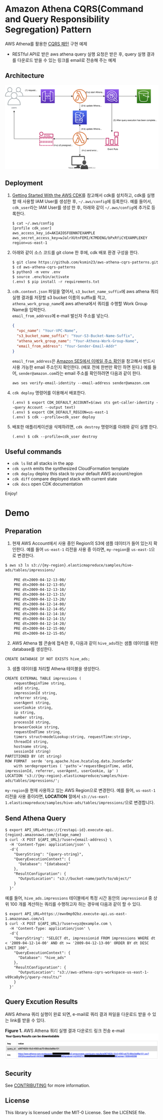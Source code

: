 
# Amazon Athena CQRS(Command and Query Responsibility Segregation) Pattern
AWS Athena를 활용한 [CQRS 패턴](https://microservices.io/patterns/data/cqrs.html) 구현 예제
- RESTful API로 받은 aws athena query 실행 요청은 받은 후, query 실행 결과를 다운로드 받을 수 있는 링크를 email로 전송해 주는 예제

## Architecture
![athena_cqrs_pattern_arch](./assets/athena_cqrs_pattern_arch.svg)

## Deployment
1. [Getting Started With the AWS CDK](https://docs.aws.amazon.com/cdk/latest/guide/getting_started.html)를 참고해서 cdk를 설치하고,
cdk를 실행할 때 사용할 IAM User를 생성한 후, `~/.aws/config`에 등록한다.
예를 들어서, `cdk_user`라는 IAM User를 생성 한 후, 아래와 같이 `~/.aws/config`에 추가로 등록한다.

    ```shell script
    $ cat ~/.aws/config
    [profile cdk_user]
    aws_access_key_id=AKIAIOSFODNN7EXAMPLE
    aws_secret_access_key=wJalrXUtnFEMI/K7MDENG/bPxRfiCYEXAMPLEKEY
    region=us-east-1
    ```

2. 아래와 같이 소스 코드를 git clone 한 후에, cdk 배포 환경 구성을 한다.

    ```shell script
    $ git clone https://github.com/ksmin23/aws-athena-cqrs-patterns.git
    $ cd aws-athena-cqrs-patterns
    $ python3 -m venv .env
    $ source .env/bin/activate
    (.env) $ pip install -r requirements.txt
    ```

3. `cdk.context.json` 파일을 열어서, `s3_bucket_name_suffix`에 aws athena 쿼리 실행 결과를 저장할 s3 bucket 이름의 suffix를 적고,<br/>
`athena_work_group_name`에 aws athena에서 쿼리를 수행할 Work Group Name을 입력한다.<br/>
`email_from_address`에 e-mail 발신자 주소를 넣는다.<br/>

    ```json
    {
      "vpc_name": "Your-VPC-Name",
      "s3_bucket_name_suffix": "Your-S3-Bucket-Name-Suffix",
      "athena_work_group_name": "Your-Athena-Work-Group-Name",
      "email_from_address": "Your-Sender-Email-Addr"
    }
    ```

   `email_from_address`은 [Amazon SES에서 이메일 주소 확인](https://docs.aws.amazon.com/ses/latest/DeveloperGuide/verify-email-addresses.html)을 참고해서 반드시 사용 가능한 email 주소인지 확인한다. (배포 전에 한번만 확인 하면 된다.)
    예를 들어, `sender@amazon.com`라는 email 주소를 확인하려면 다음과 같이 한다.
      ```
      aws ses verify-email-identity --email-address sender@amazon.com
      ```

4. `cdk deploy` 명령어를 이용해서 배포한다.
    ```shell script
    (.env) $ export CDK_DEFAULT_ACCOUNT=$(aws sts get-caller-identity --query Account --output text)
    (.env) $ export CDK_DEFAULT_REGION=us-east-1
    (.env) $ cdk --profile=cdk_user deploy
    ```

5. 배포한 애플리케이션을 삭제하려면, `cdk destroy` 명령어를 아래와 같이 실행 한다.
    ```shell script
    (.env) $ cdk --profile=cdk_user destroy
    ```

## Useful commands

 * `cdk ls`          list all stacks in the app
 * `cdk synth`       emits the synthesized CloudFormation template
 * `cdk deploy`      deploy this stack to your default AWS account/region
 * `cdk diff`        compare deployed stack with current state
 * `cdk docs`        open CDK documentation

Enjoy!

# Demo
## Preparation
1. 현재 AWS Account에서 사용 중인 Region의 S3에 샘플 데이터가 들어 있는지 확인한다.
예를 들어 `us-east-1` 리전을 사용 중 이라면, `my-region`을 `us-east-1`으로 변경한다.

  ```shell script
  $ aws s3 ls s3://{my-region}.elasticmapreduce/samples/hive-ads/tables/impressions/

      PRE dt=2009-04-12-13-00/
      PRE dt=2009-04-12-13-05/
      PRE dt=2009-04-12-13-10/
      PRE dt=2009-04-12-13-15/
      PRE dt=2009-04-12-13-20/
      PRE dt=2009-04-12-14-00/
      PRE dt=2009-04-12-14-05/
      PRE dt=2009-04-12-14-10/
      PRE dt=2009-04-12-14-15/
      PRE dt=2009-04-12-14-20/
      PRE dt=2009-04-12-15-00/
      PRE dt=2009-04-12-15-05/
  ```

2. AWS Athena 웹 콘솔에 접속한 후, 다음과 같이 `hive_ads`라는 샘플 데이터를 위한 database를 생성한다.
  
  ```
  CREATE DATABASE IF NOT EXISTS hive_ads;
  ```

3. 샘플 데이터를 처리할 Athena 테이블을 생성한다.

  ```
  CREATE EXTERNAL TABLE impressions (
      requestBeginTime string,
      adId string,
      impressionId string,
      referrer string,
      userAgent string,
      userCookie string,
      ip string,
      number string,
      processId string,
      browserCookie string,
      requestEndTime string,
      timers struct<modelLookup:string, requestTime:string>,
      threadId string,
      hostname string,
      sessionId string)
  PARTITIONED BY (dt string)
  ROW FORMAT  serde 'org.apache.hive.hcatalog.data.JsonSerDe'
      with serdeproperties ( 'paths'='requestBeginTime, adId, impressionId, referrer, userAgent, userCookie, ip' )
  LOCATION 's3://{my-region}.elasticmapreduce/samples/hive-ads/tables/impressions/';
  ```

  `my-region`을 현재 사용하고 있는 AWS Region으로 변경한다. 예를 들어, `us-east-1` 리전을 사용 중이라면,
  **LOCATION** 절에서 `s3://us-east-1.elasticmapreduce/samples/hive-ads/tables/impressions/`으로 변경합니다.

## Send Athena Query

```
$ export API_URL=https://{restapi-id}.execute-api.{region}.amazonaws.com/{stage_name}
$ curl -X POST ${API_URL}/?user={email-address} \
  -H 'Content-Type: application/json' \
  -d'{
    "QueryString": "{query-string}",
    "QueryExecutionContext": {
      "Database": "{database}"
    },
    "ResultConfiguration": {
      "OutputLocation": "s3://bucket-name/path/to/object/"
    }
  }'
```

예를 들어, `hive_ads.impressions` 테이블에서 특정 시간 동안의 `impressionid` 중 상위 100 개를 계산하는 쿼리를 수행하고자 하는 경우에 다음과 같이 할 수 있다.

```
$ export API_URL=https://ewv0mp92bz.execute-api.us-east-1.amazonaws.com/v1
$ curl -X POST ${API_URL}/?user=xyz@example.com \
  -H 'Content-Type: application/json' \
  -d'{
    "QueryString": "SELECT dt, impressionid FROM impressions WHERE dt < '2009-04-12-14-00' AND dt >= '2009-04-12-13-00' ORDER BY dt DESC LIMIT 100",
    "QueryExecutionContext": {
      "Database": "hive_ads"
    },
    "ResultConfiguration": {
      "OutputLocation": "s3://aws-athena-cqrs-workspace-us-east-1-v89ca8y9vj/query-results/"
    }
  }'
```

## Query Excution Results
AWS Athena 쿼리 실행이 완료 되면, e-mail로 쿼리 결과 파일을 다운로드 받을 수 있는 link를 받을 수 있다.

**Figure 1.** AWS Athena 쿼리 실행 결과 다운로드 링크 전송 e-mail
![athena-cqrs-pattern-email-screenshot](./assets/athena-cqrs-pattern-email-screenshot.png)

## Security

See [CONTRIBUTING](CONTRIBUTING.md#security-issue-notifications) for more information.

## License

This library is licensed under the MIT-0 License. See the LICENSE file.
